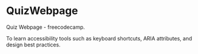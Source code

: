 # QuizWebpage
Quiz Webpage - freecodecamp. 

To learn accessibility tools such as keyboard shortcuts, ARIA attributes, and design best practices.
